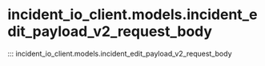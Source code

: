 # incident_io_client.models.incident_edit_payload_v2_request_body

::: incident_io_client.models.incident_edit_payload_v2_request_body